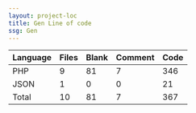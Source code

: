 ```yaml
---
layout: project-loc
title: Gen Line of code
ssg: Gen
---
```

<div class="table-responsive">
<table class="table">
<thead><tr>
<th>Language</th>
<th>Files</th>
<th>Blank</th>
<th>Comment</th>
<th>Code</th>
</tr></thead><tbody>
<tr><td>PHP</td><td> 9</td><td> 81</td><td> 7</td><td> 346</td></tr>
<tr><td>JSON</td><td> 1</td><td> 0</td><td> 0</td><td> 21</td></tr>
<tr><td>Total</td><td>10</td><td>81</td><td>7</td><td>367</td></tr>
</tbody></table></div>
